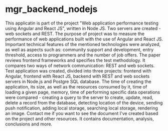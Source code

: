# mgr_backend_nodejs
This applicatin is part of the project "Web application performance testing using Angular and React JS", written in Node JS. Two servers are created - web sockets and REST. 
The purpose of project was to measure the performance of web applications built with the use of Angular and React JS. Important technical features of the mentioned technologies were analyzed, as well as aspects such as: community support and development, entry threshold, access to programmers and the number of job offers. The paper reviews frontend frameworks and specifies the test methodology. It compares two ways of network communication: REST and web sockets. Test application was created, divided into three projects: frontend with Angular, frontend with React JS, backend with REST and web sockets servers in Node.js and Postgre SQL database. The time of creating the application, its size, as well as the resources consumed by it, time of loading a given page, memory, time of performing specific data operations were compared - creating a query to the server to create, update, read, delete a record from the database, detecting location of the device, sending push notification, adding local storage, searching local storage, rendering an image. 
Contact me if you want to see the document I've created based on the project and other resources. It contains documentation, analysis, conclusions and more.
